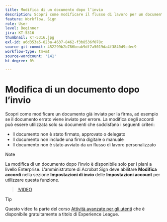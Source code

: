 ```yaml
---
title: Modifica di un documento dopo l’invio
description: Scopri come modificare il flusso di lavoro per un documento già in corso
feature: Workflow, Sign
role: User
level: Beginner
jira: KT-5316
thumbnail: KT-5316.jpg
exl-id: a6d353a5-823a-4637-8462-f3b8536f078c
source-git-commit: 452299b2b786beab9df7a5019da4f3840d9cdec9
workflow-type: tm+mt
source-wordcount: '141'
ht-degree: 0%

---
```


# Modifica di un documento dopo l’invio

Scopri come modificare un documento già inviato per la firma, ad esempio se il documento errato viene inviato per errore. La modifica degli accordi può essere utilizzata solo su documenti che soddisfano i seguenti criteri:

* Il documento non è stato firmato, approvato o delegato
* Il documento non include una firma digitale o manuale
* Il documento non è stato avviato da un flusso di lavoro personalizzato


>[!NOTE]
>
>La modifica di un documento dopo l’invio è disponibile solo per i piani a livello Enterprise. L’amministratore di Acrobat Sign deve abilitare **Modifica accordi** nella sezione **Impostazioni di invio** delle **Impostazioni account** per utilizzare questa funzione.

>[!VIDEO](https://video.tv.adobe.com/v/342299?quality=12&learn=on&hidetitle=true)

>[!TIP]
>
>Questo video fa parte del corso [Attività avanzate per gli utenti](https://experienceleague.adobe.com/?recommended=Sign-U-1-2020.3) che è disponibile gratuitamente a titolo di Experience League.
